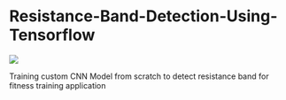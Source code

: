 # Resistance-Band-Detection-Using-Tensorflow

![](https://github.com/Akhil-Tony/Resistance-Band-Detection-Using-Tensorflow/blob/master/20220814_010752.gif)

Training custom CNN Model from scratch to detect resistance band for fitness training application
